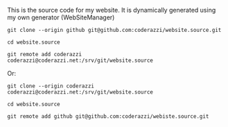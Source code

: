 This is the source code for my website.
It is dynamically generated using my own generator (WebSiteManager)


    git clone --origin github git@github.com:coderazzi/website.source.git

    cd website.source

    git remote add coderazzi coderazzi@coderazzi.net:/srv/git/website.source

Or:

    git clone --origin coderazzi coderazzi@coderazzi.net:/srv/git/website.source

    cd website.source

    git remote add github git@github.com:coderazzi/webiste.source.git
